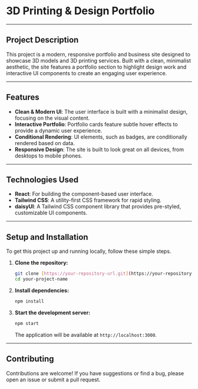 # 3D Printing & Design Portfolio

---

## Project Description

This project is a modern, responsive portfolio and business site designed to showcase 3D models and 3D printing services. Built with a clean, minimalist aesthetic, the site features a portfolio section to highlight design work and interactive UI components to create an engaging user experience.

---

## Features

* **Clean & Modern UI**: The user interface is built with a minimalist design, focusing on the visual content.
* **Interactive Portfolio**: Portfolio cards feature subtle hover effects to provide a dynamic user experience.
* **Conditional Rendering**: UI elements, such as badges, are conditionally rendered based on data.
* **Responsive Design**: The site is built to look great on all devices, from desktops to mobile phones.

---

## Technologies Used

* **React**: For building the component-based user interface.
* **Tailwind CSS**: A utility-first CSS framework for rapid styling.
* **daisyUI**: A Tailwind CSS component library that provides pre-styled, customizable UI components.

---

## Setup and Installation

To get this project up and running locally, follow these simple steps.

1.  **Clone the repository:**
    ```bash
    git clone [https://your-repository-url.git](https://your-repository-url.git)
    cd your-project-name
    ```

2.  **Install dependencies:**
    ```bash
    npm install
    ```

3.  **Start the development server:**
    ```bash
    npm start
    ```
    The application will be available at `http://localhost:3000`.

---

## Contributing

Contributions are welcome! If you have suggestions or find a bug, please open an issue or submit a pull request.